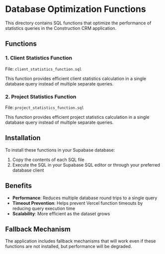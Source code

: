 # Database Optimization Functions

This directory contains SQL functions that optimize the performance of statistics queries in the Construction CRM application.

## Functions

### 1. Client Statistics Function
File: `client_statistics_function.sql`

This function provides efficient client statistics calculation in a single database query instead of multiple separate queries.

### 2. Project Statistics Function
File: `project_statistics_function.sql`

This function provides efficient project statistics calculation in a single database query instead of multiple separate queries.

## Installation

To install these functions in your Supabase database:

1. Copy the contents of each SQL file
2. Execute the SQL in your Supabase SQL editor or through your preferred database client

## Benefits

- **Performance**: Reduces multiple database round trips to a single query
- **Timeout Prevention**: Helps prevent Vercel function timeouts by reducing query execution time
- **Scalability**: More efficient as the dataset grows

## Fallback Mechanism

The application includes fallback mechanisms that will work even if these functions are not installed, but performance will be degraded.